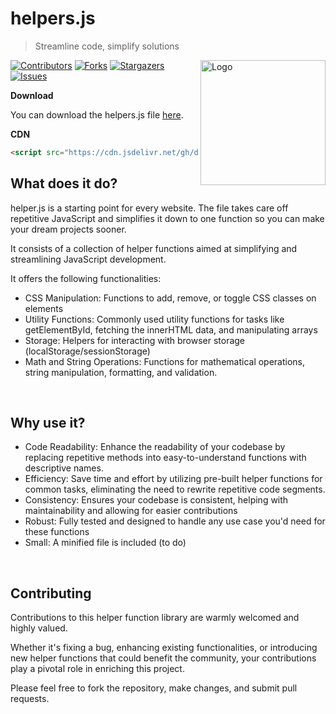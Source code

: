 # helpers.js

> Streamline code, simplify solutions

<img src="https://github.com/Arisamiga/helpers.js/assets/64918822/4dade6ce-4b5e-430a-8113-81129ea89d4e" alt="Logo" style="width:200px;" align="right"/>

[![Contributors][contributors-shield]][contributors-url]
[![Forks][forks-shield]][forks-url]
[![Stargazers][stars-shield]][stars-url]
[![Issues][issues-shield]][issues-url]

**Download**

You can download the helpers.js file [here](https://raw.githubusercontent.com/dalton-f/helpers.js/main/helpers.js).

**CDN**

```html
<script src="https://cdn.jsdelivr.net/gh/dalton-f/helpers.js@main/helpers.js"></script>
```

## What does it do?

helper.js is a starting point for every website. The file takes care off repetitive JavaScript and simplifies it down to one function so you can make your dream projects sooner.

It consists of a collection of helper functions aimed at simplifying and streamlining JavaScript development.

It offers the following functionalities:

* CSS Manipulation: Functions to add, remove, or toggle CSS classes on elements
* Utility Functions: Commonly used utility functions for tasks like getElementById, fetching the innerHTML data, and manipulating arrays
* Storage: Helpers for interacting with browser storage (localStorage/sessionStorage)
* Math and String Operations: Functions for mathematical operations, string manipulation, formatting, and validation.

<br>

## Why use it?

* Code Readability: Enhance the readability of your codebase by replacing repetitive methods into easy-to-understand functions with descriptive names.
* Efficiency: Save time and effort by utilizing pre-built helper functions for common tasks, eliminating the need to rewrite repetitive code segments.
* Consistency: Ensures your codebase is consistent, helping with maintainability and allowing for easier contributions
* Robust: Fully tested and designed to handle any use case you'd need for these functions
* Small: A minified file is included (to do)

<br>

## Contributing

Contributions to this helper function library are warmly welcomed and highly valued. 

Whether it's fixing a bug, enhancing existing functionalities, or introducing new helper functions that could benefit the community, your contributions play a pivotal role in enriching this project. 

Please feel free to fork the repository, make changes, and submit pull requests. 


[contributors-shield]: https://img.shields.io/github/contributors/dalton-f/helpers.js.svg?style=for-the-badge
[contributors-url]: https://github.com/dalton-f/helpers.js/graphs/contributors
[forks-shield]: https://img.shields.io/github/forks/dalton-f/helpers.js.svg?style=for-the-badge
[forks-url]: https://github.com/dalton-f/helpers.js/network/members
[stars-shield]: https://img.shields.io/github/stars/dalton-f/helpers.js.svg?style=for-the-badge
[stars-url]: https://github.com/dalton-f/helpers.js/stargazers
[issues-shield]: https://img.shields.io/github/issues/dalton-f/helpers.js.svg?style=for-the-badge
[issues-url]: https://github.com/dalton-f/helpers.js/issues

